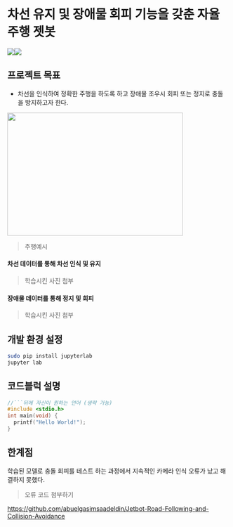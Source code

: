 # 차선 유지 및 장애물 회피 기능을 갖춘 자율주행 젯봇

<img src="https://img.shields.io/badge/Jupyter Notebook-F37626?style=flat&logo=Jupyter&logoColor=white"/><img src="https://img.shields.io/badge/Python-3776AB?style=flat&logo=Python&logoColor=white"/>



## 프로젝트 목표
- 차선을 인식하여 정확한 주행을 하도록 하고 장애물 조우시 회피 또는 정지로 충돌을 방지하고자 한다.
<img src="https://user-images.githubusercontent.com/4470398/204947699-4feb33cd-ab75-41f6-bedd-10b22eb2e961.gif" width="400" height="280"/>


> 주행예시



#### 차선 데이터를 통해 차선 인식 및 유지
> 학습시킨 사진 첨부



#### 장애물 데이터를 통해 정지 및 회피
> 학습시킨 사진 첨부



## 개발 환경 설정
```sh
sudo pip install jupyterlab
jupyter lab
```



## 코드블럭 설명
```c
//```뒤에 자신이 원하는 언어 (생략 가능)
#include <stdio.h>
int main(void) {
  printf("Hello World!");
}
```



## 한계점
학습된 모델로 충돌 회피를 테스트 하는 과정에서 지속적인 카메라 인식 오류가 났고 해결하지 못했다.

> 오류 코드 첨부하기


https://github.com/abuelgasimsaadeldin/Jetbot-Road-Following-and-Collision-Avoidance
